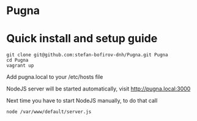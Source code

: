 Pugna
============

Quick install and setup guide
=============================

```
git clone git@github.com:stefan-bofirov-dnh/Pugna.git Pugna
cd Pugna
vagrant up
```
Add pugna.local to your /etc/hosts file

NodeJS server will be started automatically, visit http://pugna.local:3000

Next time you have to start NodeJS manually, to do that call 
```
node /var/www/default/server.js
```
